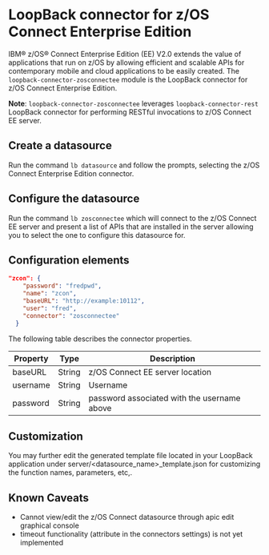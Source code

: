 # LoopBack connector for z/OS Connect Enterprise Edition

IBM® z/OS® Connect Enterprise Edition (EE) V2.0 extends the value of applications that run on z/OS by allowing efficient and scalable APIs for contemporary mobile and cloud applications to be easily created. The `loopback-connector-zosconnectee` module is the LoopBack connector for z/OS Connect Enterprise Edition.

**Note**: `loopback-connector-zosconnectee` leverages `loopback-connector-rest` LoopBack connector for performing RESTful invocations to z/OS Connect EE server.

## Create a datasource

Run the command `lb datasource` and follow the prompts, selecting the z/OS Connect Enterprise Edition connector.

## Configure the datasource

Run the command `lb zosconnectee` which will connect to the z/OS Connect EE server and present a list of APIs that are installed in the server allowing you to select the one to configure this datasource for.

## Configuration elements

```json
"zcon": {
    "password": "fredpwd",
    "name": "zcon",
    "baseURL": "http://example:10112",
    "user": "fred",
    "connector": "zosconnectee"
  }
```

The following table describes the connector properties.

Property       | Type    | Description
---------------| --------| --------
baseURL        | String  | z/OS Connect EE server location
username       | String  | Username
password       | String  | password associated with the username above

## Customization

You may further edit the generated template file located in your LoopBack application under server/<datasource_name>_template.json for customizing the function names, parameters, etc,.

## Known Caveats

* Cannot view/edit the z/OS Connect datasource through apic edit graphical console
* timeout functionality (attribute in the connectors settings) is not yet implemented
